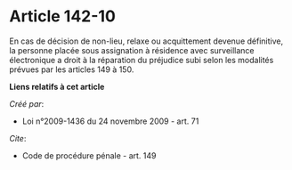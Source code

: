 # Article 142-10

En cas de décision de non-lieu, relaxe ou acquittement devenue définitive, la personne placée sous assignation à résidence
avec surveillance électronique a droit à la réparation du préjudice subi selon les modalités prévues par les articles 149 à
150.

**Liens relatifs à cet article**

_Créé par_:

  - Loi n°2009-1436 du 24 novembre 2009 - art. 71

_Cite_:

  - Code de procédure pénale - art. 149
